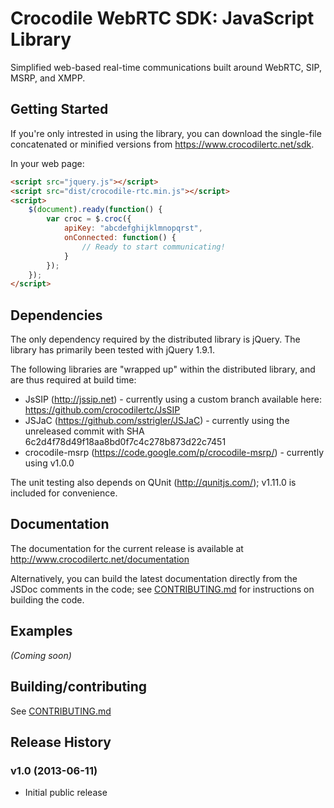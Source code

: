 # Crocodile WebRTC SDK: JavaScript Library

Simplified web-based real-time communications built around WebRTC, SIP, MSRP, and XMPP.

## Getting Started
If you're only intrested in using the library, you can download the single-file concatenated or minified versions from https://www.crocodilertc.net/sdk.

In your web page:

```html
<script src="jquery.js"></script>
<script src="dist/crocodile-rtc.min.js"></script>
<script>
	$(document).ready(function() {
		var croc = $.croc({
			apiKey: "abcdefghijklmnopqrst",
			onConnected: function() {
				// Ready to start communicating!
			}
		});
	});
</script>
```

## Dependencies

The only dependency required by the distributed library is jQuery.  The library has primarily been tested with jQuery 1.9.1.

The following libraries are "wrapped up" within the distributed library, and are thus required at build time:

* JsSIP (http://jssip.net) - currently using a custom branch available here: https://github.com/crocodilertc/JsSIP
* JSJaC (https://github.com/sstrigler/JSJaC) - currently using the unreleased commit with SHA 6c2d4f78d49f18aa8bd0f7c4c278b873d22c7451
* crocodile-msrp (https://code.google.com/p/crocodile-msrp/) - currently using v1.0.0

The unit testing also depends on QUnit (http://qunitjs.com/); v1.11.0 is included for convenience.

## Documentation
The documentation for the current release is available at http://www.crocodilertc.net/documentation

Alternatively, you can build the latest documentation directly from the JSDoc comments in the code; see [CONTRIBUTING.md][contrib] for instructions on building the code.

[contrib]: https://github.com/crocodilertc/crocodile-rtc/blob/master/CONTRIBUTING.md

## Examples
_(Coming soon)_

## Building/contributing
See [CONTRIBUTING.md][contrib]

## Release History

### v1.0 (2013-06-11)
* Initial public release
